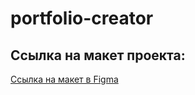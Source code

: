# portfolio-creator

## Ссылка на макет проекта:

[Ссылка на макет в Figma](https://www.figma.com/file/vrySGGtWFdrB3U6Fh0uYC4/Портфолио?type=design&node-id=1-445&t=POLc8IA0dQ1njApe-0)
